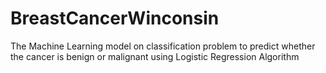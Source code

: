 # BreastCancerWinconsin
The Machine Learning model on classification problem to predict whether the cancer is benign or malignant using Logistic Regression Algorithm
